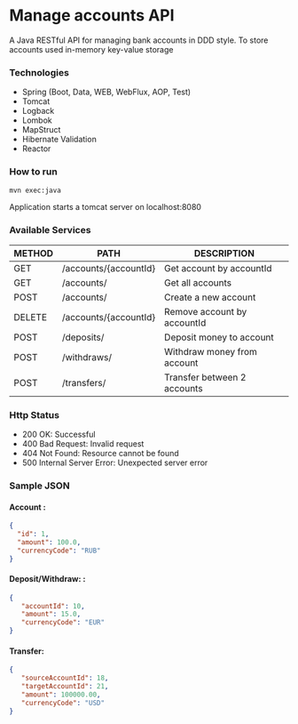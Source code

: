 # Manage accounts API

A Java RESTful API for managing bank accounts in DDD style.
To store accounts used in-memory key-value storage

### Technologies
- Spring (Boot, Data, WEB, WebFlux, AOP, Test)
- Tomcat
- Logback
- Lombok
- MapStruct
- Hibernate Validation
- Reactor


### How to run
```sh
mvn exec:java
```

Application starts a tomcat server on localhost:8080 

### Available Services

| METHOD | PATH | DESCRIPTION |
| -----------| ------ | ------ |
| GET | /accounts/{accountId} | Get account by accountId | 
| GET | /accounts/ | Get all accounts | 
| POST | /accounts/ | Create a new account
| DELETE | /accounts/{accountId} | Remove account by accountId | 
| POST | /deposits/ | Deposit money to account | 
| POST | /withdraws/ | Withdraw money from account | 
| POST | /transfers/ | Transfer between 2 accounts | 

### Http Status
- 200 OK: Successful
- 400 Bad Request: Invalid request 
- 404 Not Found: Resource cannot be found
- 500 Internal Server Error: Unexpected server error

### Sample JSON 
#### Account : 
```json
{  
  "id": 1,
  "amount": 100.0,
  "currencyCode": "RUB"
} 
```
#### Deposit/Withdraw: : 

```json
{  
   "accountId": 10,
   "amount": 15.0,
   "currencyCode": "EUR"
} 
```

#### Transfer:
```json
{  
   "sourceAccountId": 18,
   "targetAccountId": 21,
   "amount": 100000.00,
   "currencyCode": "USD"
}
```
